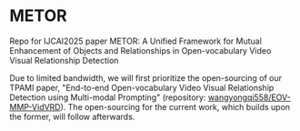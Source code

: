 # METOR
Repo for IJCAI2025 paper METOR: A Unified Framework for Mutual Enhancement of Objects and Relationships in Open-vocabulary Video Visual Relationship Detection

Due to limited bandwidth, we will first prioritize the open-sourcing of our TPAMI paper, "End-to-end Open-vocabulary Video Visual Relationship Detection using Multi-modal Prompting" (repository: [wangyongqi558/EOV-MMP-VidVRD](https://github.com/wangyongqi558/EOV-MMP-VidVRD)). The open-sourcing for the current work, which builds upon the former, will follow afterwards.
